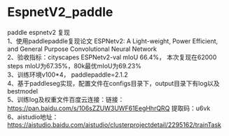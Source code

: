 # EspnetV2_paddle
paddle espnetv2 复现  
1、使用paddlepaddle复现论文 ESPNetv2: A Light-weight, Power Efficient, and General Purpose Convolutional Neural Network  
2、验收指标：cityscapes ESPNetv2-val mIoU 66.4%， 本次复现在62000 steps mIoU为67.35%，80k最优mIoU为69.23%   
3、训练环境v100*4， paddlepaddle=2.1.2  
4、基于paddleseg实现，配置文件在configs目录下，output目录下有log以及bestmodel  
5、训练log及权重文件百度云连接：链接：https://pan.baidu.com/s/106sZZUW3UWF61EegHhrQRQ 
提取码：u6vk  
6、aistudio地址：https://aistudio.baidu.com/aistudio/clusterprojectdetail/2295162/trainTask

